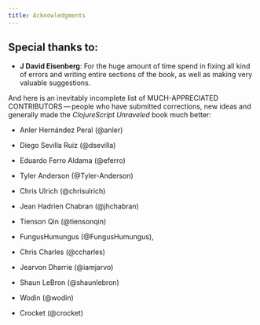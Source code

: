 ```yaml
---
title: Acknowledgments
---
```

## Special thanks to:

  - **J David Eisenberg**: For the huge amount of time spend in fixing
    all kind of errors and writing entire sections of the book, as well
    as making very valuable suggestions.

And here is an inevitably incomplete list of MUCH-APPRECIATED
CONTRIBUTORS — people who have submitted corrections, new ideas and
generally made the *ClojureScript Unraveled* book much better:

  - Anler Hernández Peral (@anler)

  - Diego Sevilla Ruiz (@dsevilla)

  - Eduardo Ferro Aldama (@eferro)

  - Tyler Anderson (@Tyler-Anderson)

  - Chris Ulrich (@chrisulrich)

  - Jean Hadrien Chabran (@jhchabran)

  - Tienson Qin (@tiensonqin)

  - FungusHumungus (@FungusHumungus),

  - Chris Charles (@ccharles)

  - Jearvon Dharrie (@iamjarvo)

  - Shaun LeBron (@shaunlebron)

  - Wodin (@wodin)

  - Crocket (@crocket)
